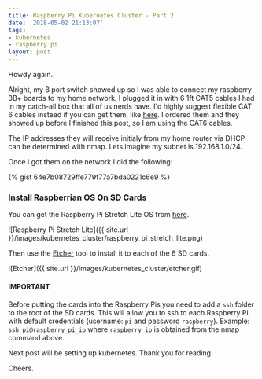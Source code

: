```yaml
---
title: Raspberry Pi Kubernetes Cluster - Part 2
date: '2018-05-02 21:13:07'
tags:
- kubernetes
- raspberry pi
layout: post
---
```


Howdy again.

Alright, my 8 port switch showed up so I was able to connect my raspberry 3B+ boards to my home network.  I plugged it in with 6 1ft CAT5 cables I had in my catch-all box that all of us nerds have.  I'd highly suggest flexible CAT 6 cables instead if you can get them, like [here](https://www.amazon.com/Cat-Ethernet-Cable-Black-Connectors/dp/B01IQWGKQ6).   I ordered them and they showed up before I finished this post, so I am using the CAT6 cables.

<!--more-->

The IP addresses they will receive initialy from my home router via DHCP can be determined with nmap.  Lets imagine my subnet is 192.168.1.0/24.

Once I got them on the network I did the following:

{% gist 64e7b08729ffe779f77a7bda0221c6e9 %}

### Install Raspberrian OS On SD Cards

You can get the Raspberry Pi Stretch Lite OS from [here](https://www.raspberrypi.org/downloads/raspbian/).

![Raspberry Pi Stretch Lite]({{ site.url }}/images/kubernetes_cluster/raspberry_pi_stretch_lite.png)

Then use the [Etcher](https://etcher.io/) tool to install it to each of the 6 SD cards.

![Etcher]({{ site.url }}/images/kubernetes_cluster/etcher.gif)

#### IMPORTANT

Before putting the cards into the Raspberry Pis you need to add a `ssh` folder to the root of the SD cards.  This will allow you to ssh to each Raspberry Pi with default credentials (username: `pi` and password `raspberry`).  Example: `ssh pi@raspberry_pi_ip` where `raspberry_ip` is obtained from the nmap command above.

Next post will be setting up kubernetes.  Thank you for reading.

Cheers.